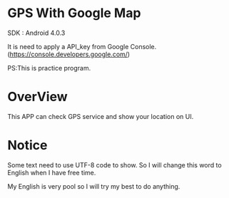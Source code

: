 GPS With Google Map
========================

SDK : Android 4.0.3

It is need to apply a API_key from Google Console.(https://console.developers.google.com/)

PS:This is practice program.

OverView
========================

This APP can check GPS service and show your location on UI.

Notice
========================

Some text need to use UTF-8 code to show. So I will change this word to English when I have free time.

My English is very pool so I will try my best to do anything.
